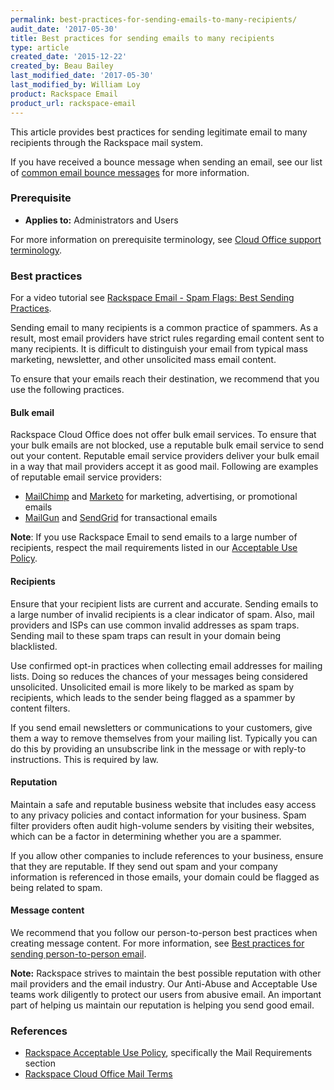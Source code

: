 ```yaml
---
permalink: best-practices-for-sending-emails-to-many-recipients/
audit_date: '2017-05-30'
title: Best practices for sending emails to many recipients
type: article
created_date: '2015-12-22'
created_by: Beau Bailey
last_modified_date: '2017-05-30'
last_modified_by: William Loy
product: Rackspace Email
product_url: rackspace-email
---
```


This article provides best practices for sending legitimate email to many recipients through the Rackspace mail system.

If you have received a bounce message when sending an email, see our list of [common email bounce messages](/support/how-to/common-email-bounces/) for more information.

### Prerequisite

- **Applies to:** Administrators and Users

For more information on prerequisite terminology, see [Cloud Office support terminology](/support/how-to/cloud-office-support-terminology).

### Best practices

For a video tutorial see [Rackspace Email - Spam Flags: Best Sending Practices](https://emailhelp.rackspace.com/l/spam-overview).

Sending email to many recipients is a common practice of spammers. As a result, most email providers have strict rules regarding email content sent to many recipients. It is difficult to distinguish your email from typical mass marketing, newsletter, and other unsolicited mass email content.

To ensure that your emails reach their destination, we recommend that you use the following practices.

#### Bulk email

Rackspace Cloud Office does not offer bulk email services. To ensure that your bulk emails are not blocked, use a reputable bulk email service to send out your content. Reputable email service providers deliver your bulk email in a way that mail providers accept it as good mail. Following are examples of reputable email service providers:

- [MailChimp](https://mailchimp.com/) and [Marketo](https://www.marketo.com/) for marketing, advertising, or promotional emails
- [MailGun](https://www.mailgun.com/) and [SendGrid](https://sendgrid.com/) for transactional emails

**Note**: If you use Rackspace Email to send emails to a large number of recipients, respect the mail requirements listed in our [Acceptable Use Policy](https://www.rackspace.com/information/legal/aup).

#### Recipients

Ensure that your recipient lists are current and accurate. Sending emails to a large number of invalid recipients is a clear indicator of spam. Also, mail providers and ISPs can use common invalid addresses as spam traps. Sending mail to these spam traps can result in your domain being blacklisted.

Use confirmed opt-in practices when collecting email addresses for mailing lists. Doing so reduces the chances of your messages being considered unsolicited. Unsolicited email is more likely to be marked as spam by recipients, which leads to the sender being flagged as a spammer by content filters.

If you send email newsletters or communications to your customers, give them a way to remove themselves from your mailing list. Typically you can do this by providing an unsubscribe link in the message or with reply-to instructions. This is required by law.

#### Reputation

Maintain a safe and reputable business website that includes easy access to any privacy policies and contact information for your business. Spam filter providers often audit high-volume senders by visiting their websites, which can be a factor in determining whether you are a spammer.

If you allow other companies to include references to your business, ensure that they are reputable. If they send out spam and your company information is referenced in those emails, your domain could be flagged as being related to spam.

#### Message content

We recommend that you follow our person-to-person best practices when creating message content. For more information, see [Best practices for sending person-to-person email](/support/how-to/best-practices-for-sending-person-to-person-email).

**Note:** Rackspace strives to maintain the best possible reputation with other mail providers and the email industry. Our Anti-Abuse and Acceptable Use teams work diligently to protect our users from abusive email. An important part of helping us maintain our reputation is helping you send good email.

### References

- [Rackspace Acceptable Use Policy](https://www.rackspace.com/information/legal/aup), specifically the Mail Requirements section
- [Rackspace Cloud Office Mail Terms](https://www.rackspace.com/information/legal/mailterms)
